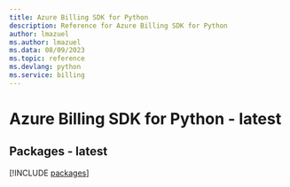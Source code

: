```yaml
---
title: Azure Billing SDK for Python
description: Reference for Azure Billing SDK for Python
author: lmazuel
ms.author: lmazuel
ms.data: 08/09/2023
ms.topic: reference
ms.devlang: python
ms.service: billing
---
```

# Azure Billing SDK for Python - latest
## Packages - latest
[!INCLUDE [packages](billing-index.md)]